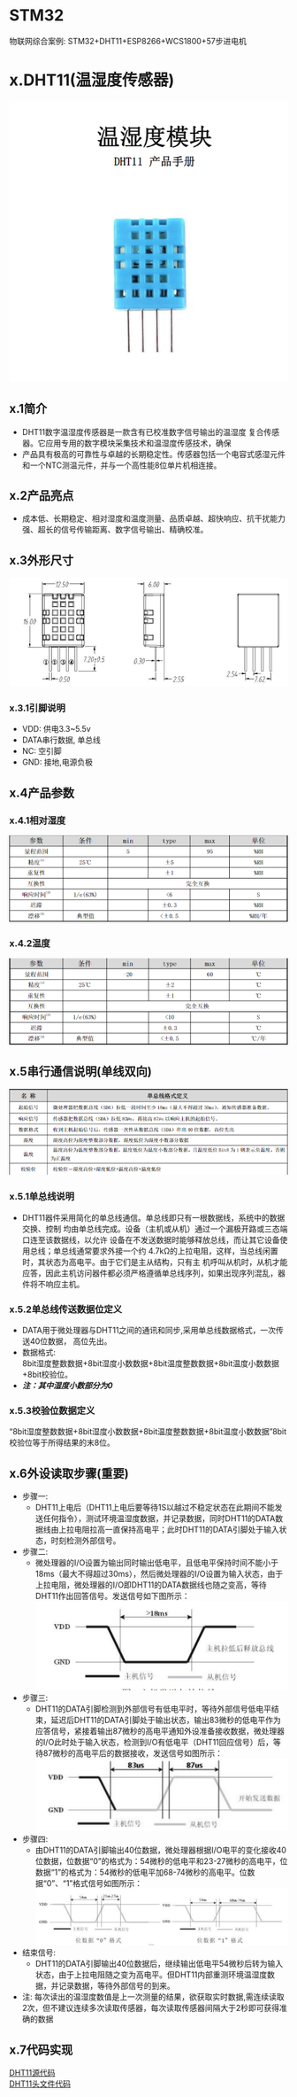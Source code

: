 # STM32
物联网综合案例: STM32+DHT11+ESP8266+WCS1800+57步进电机


# x.DHT11(温湿度传感器)
![DHT11](data/DHT11.png)
## x.1简介
- DHT11数字温湿度传感器是一款含有已校准数字信号输出的温湿度
复合传感器。它应用专用的数字模块采集技术和温湿度传感技术，确保
- 产品具有极高的可靠性与卓越的长期稳定性。传感器包括一个电容式感湿元件和一个NTC测温元件，并与一个高性能8位单片机相连接。
## x.2产品亮点
- 成本低、长期稳定、相对湿度和温度测量、品质卓越、超快响应、抗干扰能力强、超长的信号传输距离、数字信号输出、精确校准。
## x.3外形尺寸
![DHT11外形尺寸](data/DHT11_产品尺寸.png)
### x.3.1引脚说明
- VDD: 供电3.3~5.5v
- DATA串行数据, 单总线
- NC: 空引脚
- GND: 接地,电源负极
## x.4产品参数
### x.4.1相对湿度
![相对湿度性能表](data/DHT11_相对湿度.png)
### x.4.2温度
![温度性能表](data/DHT11_温度性能表.png)
## x.5串行通信说明(单线双向)
![单总线定义格式](data/DHT11_单总线定义格式.png)
### x.5.1单总线说明
- DHT11器件采用简化的单总线通信。单总线即只有一根数据线，系统中的数据交换、控制
均由单总线完成。设备（主机或从机）通过一个漏极开路或三态端口连至该数据线，以允许
设备在不发送数据时能够释放总线，而让其它设备使用总线；单总线通常要求外接一个约
4.7kΩ的上拉电阻，这样，当总线闲置时，其状态为高电平。由于它们是主从结构，只有主
机呼叫从机时，从机才能应答，因此主机访问器件都必须严格遵循单总线序列，如果出现序列混乱，器件将不响应主机。
### x.5.2单总线传送数据位定义
- DATA用于微处理器与DHT11之间的通讯和同步,采用单总线数据格式，一次传送40位数据，
高位先出。
- 数据格式:  
8bit湿度整数数据+8bit湿度小数数据+8bit温度整数数据+8bit温度小数数据+8bit校验位。
- ***注：其中湿度小数部分为0***
### x.5.3校验位数据定义
“8bit湿度整数数据+8bit湿度小数数据+8bit温度整数数据+8bit温度小数数据”8bit校验位等于所得结果的末8位。
## x.6外设读取步骤(重要)
- 步骤一:
  - DHT11上电后（DHT11上电后要等待1S以越过不稳定状态在此期间不能发送任何指令），测试环境温湿度数据，并记录数据，同时DHT11的DATA数据线由上拉电阻拉高一直保持高电平；此时DHT11的DATA引脚处于输入状态，时刻检测外部信号。
- 步骤二:
  - 微处理器的I/O设置为输出同时输出低电平，且低电平保持时间不能小于18ms（最大不得超过30ms），然后微处理器的I/O设置为输入状态，由于上拉电阻，微处理器的I/O即DHT11的DATA数据线也随之变高，等待DHT11作出回答信号。发送信号如下图所示：
  ![主机发送起始信号](data/主机发送起始信号.png)
- 步骤三: 
  - DHT11的DATA引脚检测到外部信号有低电平时，等待外部信号低电平结束，延迟后DHT11的DATA引脚处于输出状态，输出83微秒的低电平作为应答信号，紧接着输出87微秒的高电平通知外设准备接收数据，微处理器的I/O此时处于输入状态，检测到I/O有低电平（DHT11回应信号）后，等待87微秒的高电平后的数据接收，发送信号如图所示：
  ![从机响应信号](data/从机响应信号.png)
- 步骤四:
  - 由DHT11的DATA引脚输出40位数据，微处理器根据I/O电平的变化接收40位数据，位数据“0”的格式为：54微秒的低电平和23-27微秒的高电平，位数据“1”的格式为：54微秒的低电平加68-74微秒的高电平。位数据“0”、“1”格式信号如图所示：
  ![](data/数据格式.png)
- 结束信号:
  - DHT11的DATA引脚输出40位数据后，继续输出低电平54微秒后转为输入状态，由于上拉电阻随之变为高电平。但DHT11内部重测环境温湿度数据，并记录数据，等待外部信号的到来。
- 注: 每次读出的温湿度数值是上一次测量的结果，欲获取实时数据,需连续读取2次，但不建议连续多次读取传感器，每次读取传感器间隔大于2秒即可获得准确的数据
## x.7代码实现
[DHT11源代码](./User/DHT11/dht11.c)  
[DHT11头文件代码](./User/DHT11/dht11.h)
